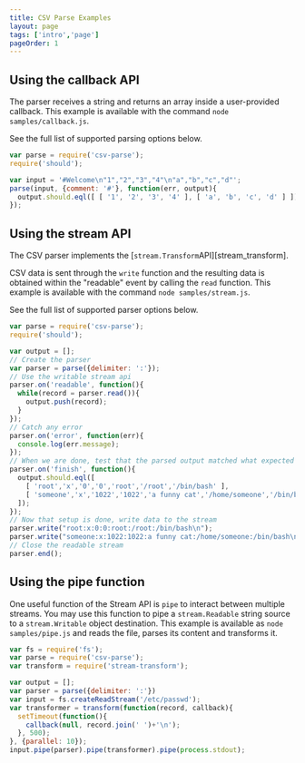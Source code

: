 ```yaml
---
title: CSV Parse Examples
layout: page
tags: ['intro','page']
pageOrder: 1
---
```


## Using the callback API

The parser receives a string and returns an array inside a user-provided
callback. This example is available with the command `node samples/callback.js`.

See the full list of supported parsing options below.

```javascript
var parse = require('csv-parse');
require('should');

var input = '#Welcome\n"1","2","3","4"\n"a","b","c","d"';
parse(input, {comment: '#'}, function(err, output){
  output.should.eql([ [ '1', '2', '3', '4' ], [ 'a', 'b', 'c', 'd' ] ]);
});
```

## Using the stream API

The CSV parser implements the [`stream.Transform`API][stream_transform].

CSV data is sent through the `write` function and the resulting data is obtained
within the "readable" event by calling the `read` function. This example is
available with the command `node samples/stream.js`.

See the full list of supported parser options below.

```javascript
var parse = require('csv-parse');
require('should');

var output = [];
// Create the parser
var parser = parse({delimiter: ':'});
// Use the writable stream api
parser.on('readable', function(){
  while(record = parser.read()){
    output.push(record);
  }
});
// Catch any error
parser.on('error', function(err){
  console.log(err.message);
});
// When we are done, test that the parsed output matched what expected
parser.on('finish', function(){
  output.should.eql([
    [ 'root','x','0','0','root','/root','/bin/bash' ],
    [ 'someone','x','1022','1022','a funny cat','/home/someone','/bin/bash' ]
  ]);
});
// Now that setup is done, write data to the stream
parser.write("root:x:0:0:root:/root:/bin/bash\n");
parser.write("someone:x:1022:1022:a funny cat:/home/someone:/bin/bash\n");
// Close the readable stream
parser.end();
```

## Using the pipe function

One useful function of the Stream API is `pipe` to interact between
multiple streams. You may use this function to pipe a `stream.Readable` string
source to a `stream.Writable` object destination. This example is available as
`node samples/pipe.js` and reads the file, parses its content and transforms it.

```javascript
var fs = require('fs');
var parse = require('csv-parse');
var transform = require('stream-transform');

var output = [];
var parser = parse({delimiter: ':'})
var input = fs.createReadStream('/etc/passwd');
var transformer = transform(function(record, callback){
  setTimeout(function(){
    callback(null, record.join(' ')+'\n');
  }, 500);
}, {parallel: 10});
input.pipe(parser).pipe(transformer).pipe(process.stdout);
```
